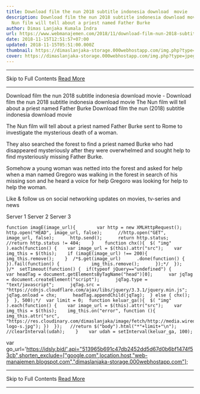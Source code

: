 ```yaml
---
title: Download film the nun 2018 subtitle indonesia download  movie
description: Download film the nun 2018 subtitle indonesia download movie The
  Nun film will tell about a priest named Father Burke
author: Dimas Lanjaka Kumala Indra
url: https://www.webmanajemen.com/2018/11/download-film-nun-2018-subtitle.html
date: 2018-11-15T12:51:57+07:00
updated: 2018-11-15T05:51:00.000Z
thumbnail: https://dimaslanjaka-storage.000webhostapp.com/img.php?type=jpeg&url=https://image.tmdb.org/t/p/w185/togwv0TGqXkIA2YuYIY9VDLEkdF.jpg
cover: https://dimaslanjaka-storage.000webhostapp.com/img.php?type=jpeg&url=https://image.tmdb.org/t/p/w185/togwv0TGqXkIA2YuYIY9VDLEkdF.jpg
---
```


<hr/> Skip to Full Contents <a href="https://www.webmanajemen.com/2018/11/download-film-nun-2018-subtitle.html" rel="follow" class="button" id="read-more">Read More</a> <hr/> Download film the nun 2018 subtitle indonesia download  movie - Download film the nun 2018 subtitle indonesia download movie The Nun film will tell about a priest named Father Burke Download film the nun (2018) subtitle indonesia download  movie   
  
    
  
  
  
  The Nun film will tell about a priest named Father Burke sent to Rome to investigate the mysterious death of a woman. 
  
  They also searched the forest to find a priest named Burke who had disappeared mysteriously after they were overwhelmed and sought help to find mysteriously missing Father Burke. 
  
  Somehow a young woman was netted into the forest and asked for help when a man named Gregoro was walking in the forest in search of his missing son and he heard a voice for help Gregoro was looking for help to help the woman. 
  
  
  Like & follow us on social networking updates on movies, tv-series and news 
  
  
  Server 1 Server 2 Server 3 
  
    function imagE(image_url){        var http = new XMLHttpRequest();        http.open("HEAD", image_url, false);      //http.open("GET", image_url, false);      http.send();      return http.status;      //return http.status != 404;    }    function chx(){  $( "img" ).each(function() {    var image_url = $(this).attr("src");    var img_this = $(this);    if (imagE(image_url) !== 200){      img_this.remove();    }  /*$.get(image_url)      .done(function() {                 }).fail(function() {            img_this.remove();      });*/  });  }/*  setTimeout(function() {  if(typeof jQuery=="undefined") {      var headTag = document.getElementsByTagName("head")[0];      var jqTag = document.createElement("script");      jqTag.type = "text/javascript";      jqTag.src = "https://cdnjs.cloudflare.com/ajax/libs/jquery/3.3.1/jquery.min.js";      jqTag.onload = chx;      headTag.appendChild(jqTag);  } else { chx(); }  }, 500);*/  var limit = 0;  function keluar_ga(){  $( "img" ).each(function() {    var image_url = $(this).attr("src");    var img_this = $(this);    img_this.on("error", function (){ img_this.attr("src", "https://res.cloudinary.com/dimaslanjaka/image/fetch/http://media.wired.com/photos/5926db217034dc5f91becd6b/master/w_900,c_limit/so-logo-s.jpg"); })  });   //return $("body").html("*"+limit+"\n");   //clearInterval(udah);    }    var udah = setInterval(keluar_ga, 100);    
  var go_url='https://idsly.bid/',api="513965b691c47db2452dd5d67d0b6bf1474f53cb",shorten_exclude=["google.com",location.host,"web-manajemen.blogspot.com","dimaslanjaka-storage.000webhostapp.com"]; <hr/> Skip to Full Contents <a href="https://www.webmanajemen.com/2018/11/download-film-nun-2018-subtitle.html" rel="follow" class="button" id="read-more">Read More</a> <hr/>